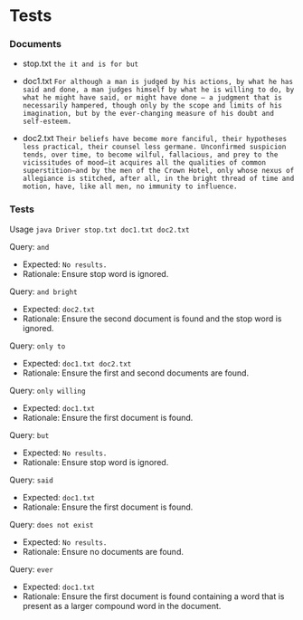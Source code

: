 # Tests

### Documents

- stop.txt
`the it and is for but`

- doc1.txt
`
For although a man is judged by his actions,
by what he has said and done, a man judges
himself by what he is willing to do, by what
he might have said, or might have done – a judgment
that is necessarily hampered, though only by the scope
and limits of his imagination, but by the ever-changing
measure of his doubt and self-esteem.
`
- doc2.txt
`
Their beliefs have become more fanciful,
their hypotheses less practical, their counsel less
germane. Unconfirmed suspicion tends, over time,
to become wilful, fallacious, and prey to the
vicissitudes of mood–it acquires all the qualities
of common superstition–and by the men of the Crown
Hotel, only whose nexus of allegiance is stitched,
after all, in the bright thread of time and
motion, have, like all men, no immunity to influence.
`

### Tests

Usage
`java Driver stop.txt doc1.txt doc2.txt`

Query: `and`
- Expected: `No results.`
- Rationale: Ensure stop word is ignored.

Query: `and bright`
- Expected: `doc2.txt`
- Rationale: Ensure the second document is found and the stop word is ignored.

Query: `only to`
- Expected: `doc1.txt doc2.txt`
- Rationale: Ensure the first and second documents are found.

Query: `only willing`
- Expected: `doc1.txt`
- Rationale: Ensure the first document is found.

Query: `but`
- Expected: `No results.`
- Rationale: Ensure stop word is ignored.

Query: `said`
- Expected: `doc1.txt`
- Rationale: Ensure the first document is found.

Query: `does not exist`
- Expected: `No results.`
- Rationale: Ensure no documents are found.

Query: `ever`
- Expected: `doc1.txt`
- Rationale: Ensure the first document is found containing a word that is present as a larger compound word in the document.
